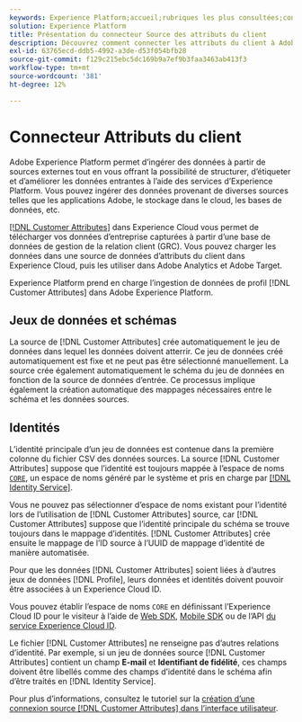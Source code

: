 ```yaml
---
keywords: Experience Platform;accueil;rubriques les plus consultées;connecteur Attributs du client
solution: Experience Platform
title: Présentation du connecteur Source des attributs du client
description: Découvrez comment connecter les attributs du client à Adobe Experience Platform à l’aide d’API ou de l’interface utilisateur
exl-id: 63765ecd-ddb5-4992-a3de-d53f054bfb28
source-git-commit: f129c215ebc5dc169b9a7ef9b3faa3463ab413f3
workflow-type: tm+mt
source-wordcount: '381'
ht-degree: 12%

---
```


# Connecteur Attributs du client

Adobe Experience Platform permet d’ingérer des données à partir de sources externes tout en vous offrant la possibilité de structurer, d’étiqueter et d’améliorer les données entrantes à l’aide des services d’Experience Platform. Vous pouvez ingérer des données provenant de diverses sources telles que les applications Adobe, le stockage dans le cloud, les bases de données, etc.

[[!DNL Customer Attributes]](https://experienceleague.adobe.com/docs/core-services/interface/services/customer-attributes/attributes.html) dans Experience Cloud vous permet de télécharger vos données d’entreprise capturées à partir d’une base de données de gestion de la relation client (GRC). Vous pouvez charger les données dans une source de données d’attributs du client dans Experience Cloud, puis les utiliser dans Adobe Analytics et Adobe Target.

Experience Platform prend en charge l’ingestion de données de profil [!DNL Customer Attributes] dans Adobe Experience Platform.

## Jeux de données et schémas

La source de [!DNL Customer Attributes] crée automatiquement le jeu de données dans lequel les données doivent atterrir. Ce jeu de données créé automatiquement est fixe et ne peut pas être sélectionné manuellement. La source crée également automatiquement le schéma du jeu de données en fonction de la source de données d’entrée. Ce processus implique également la création automatique des mappages nécessaires entre le schéma et les données sources.

## Identités

L’identité principale d’un jeu de données est contenue dans la première colonne du fichier CSV des données sources. La source [!DNL Customer Attributes] suppose que l’identité est toujours mappée à l’espace de noms [`CORE`](../../../identity-service/features/namespaces.md), un espace de noms généré par le système et pris en charge par [[!DNL Identity Service]](../../../identity-service/home.md).

Vous ne pouvez pas sélectionner d’espace de noms existant pour l’identité lors de l’utilisation de [!DNL Customer Attributes] source, car [!DNL Customer Attributes] suppose que l’identité principale du schéma se trouve toujours dans le mappage d’identités. [!DNL Customer Attributes] crée ensuite le mappage de l’ID source à l’UUID de mappage d’identité de manière automatisée.

Pour que les données [!DNL Customer Attributes] soient liées à d’autres jeux de données [!DNL Profile], leurs données et identités doivent pouvoir être associées à un Experience Cloud ID.

Vous pouvez établir l’espace de noms `CORE` en définissant l’Experience Cloud ID pour le visiteur à l’aide de [Web SDK](/help/web-sdk/identity/overview.md), [Mobile SDK](https://developer.adobe.com/client-sdks/documentation/mobile-core/identity/) ou de l’API [du service Experience Cloud ID](https://experienceleague.adobe.com/docs/id-service/using/intro/overview.html?lang=fr).

Le fichier [!DNL Customer Attributes] ne renseigne pas d’autres relations d’identité. Par exemple, si un jeu de données source [!DNL Customer Attributes] contient un champ **E-mail** et **Identifiant de fidélité**, ces champs doivent être libellés comme des champs d’identité dans le schéma afin d’être traités en [!DNL Identity Service].

Pour plus d’informations, consultez le tutoriel sur la [création d’une connexion source [!DNL Customer Attributes] dans l’interface utilisateur](../../tutorials/ui/create/adobe-applications/customer-attributes.md).
